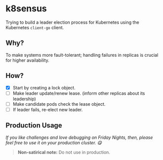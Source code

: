 # k8sensus

Trying to build a leader election process for Kubernetes using the Kubernetes `client-go` client.

## Why?

To make systems more fault-tolerant; handling failures in replicas is crucial for higher availability.

## How?

- [x] Start by creating a lock object.
- [ ] Make leader update/renew lease. (inform other replicas about its leadership)
- [ ] Make candidate pods check the lease object.
- [ ] If leader fails, re-elect new leader.

## Production Usage

*If you like challenges and love debugging on Friday Nights, then, please feel free to use it on your production cluster. 😋*

> **Non-satirical note:** Do not use in production.

